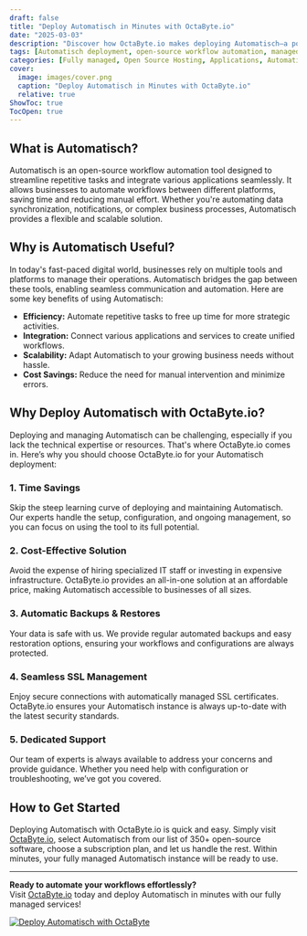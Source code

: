 ```yaml
---
draft: false
title: "Deploy Automatisch in Minutes with OctaByte.io"
date: "2025-03-03"
description: "Discover how OctaByte.io makes deploying Automatisch—a powerful open-source workflow automation tool—effortless and efficient. Save time, reduce costs, and enjoy fully managed services with automatic backups, SSL management, and expert support."
tags: [Automatisch deployment, open-source workflow automation, managed open-source services, OctaByte, Automatisch benefits, workflow automation tools, managed IT services, cost-effective automation, SSL management, automatic backups]
categories: [Fully managed, Open Source Hosting, Applications, Automation]
cover:
  image: images/cover.png
  caption: "Deploy Automatisch in Minutes with OctaByte.io"
  relative: true
ShowToc: true
TocOpen: true
---
```



## What is Automatisch?

Automatisch is an open-source workflow automation tool designed to streamline repetitive tasks and integrate various applications seamlessly. It allows businesses to automate workflows between different platforms, saving time and reducing manual effort. Whether you're automating data synchronization, notifications, or complex business processes, Automatisch provides a flexible and scalable solution.

## Why is Automatisch Useful?

In today's fast-paced digital world, businesses rely on multiple tools and platforms to manage their operations. Automatisch bridges the gap between these tools, enabling seamless communication and automation. Here are some key benefits of using Automatisch:

- **Efficiency:** Automate repetitive tasks to free up time for more strategic activities.
- **Integration:** Connect various applications and services to create unified workflows.
- **Scalability:** Adapt Automatisch to your growing business needs without hassle.
- **Cost Savings:** Reduce the need for manual intervention and minimize errors.

## Why Deploy Automatisch with OctaByte.io?

Deploying and managing Automatisch can be challenging, especially if you lack the technical expertise or resources. That's where OctaByte.io comes in. Here’s why you should choose OctaByte.io for your Automatisch deployment:

### 1. **Time Savings**
Skip the steep learning curve of deploying and maintaining Automatisch. Our experts handle the setup, configuration, and ongoing management, so you can focus on using the tool to its full potential.

### 2. **Cost-Effective Solution**
Avoid the expense of hiring specialized IT staff or investing in expensive infrastructure. OctaByte.io provides an all-in-one solution at an affordable price, making Automatisch accessible to businesses of all sizes.

### 3. **Automatic Backups & Restores**
Your data is safe with us. We provide regular automated backups and easy restoration options, ensuring your workflows and configurations are always protected.

### 4. **Seamless SSL Management**
Enjoy secure connections with automatically managed SSL certificates. OctaByte.io ensures your Automatisch instance is always up-to-date with the latest security standards.

### 5. **Dedicated Support**
Our team of experts is always available to address your concerns and provide guidance. Whether you need help with configuration or troubleshooting, we’ve got you covered.

## How to Get Started

Deploying Automatisch with OctaByte.io is quick and easy. Simply visit [OctaByte.io](https://octabyte.io), select Automatisch from our list of 350+ open-source software, choose a subscription plan, and let us handle the rest. Within minutes, your fully managed Automatisch instance will be ready to use.

---

**Ready to automate your workflows effortlessly?**  
Visit [OctaByte.io](https://octabyte.io) today and deploy Automatisch in minutes with our fully managed services!

[![Deploy Automatisch with OctaByte](/images/deploy-on-octabyte.png)](https://octabyte.io/fully-managed-open-source-services/applications/automation/automatisch)